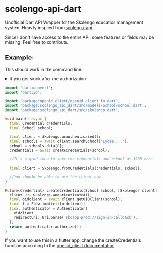 # scolengo-api-dart

Unofficial Dart API Wrapper for the Skolengo education management system. Heavily inspired from [scolengo-api](https://github.com/maelgangloff/scolengo-api)

Since I don't have access to the entire API, some features or fields may be missing. Feel free to contribute.

## Example:

This should work in the command line.
<details>

<summary>If you get stuck after the authorization</summary>

 - Add `urlLancher: (url) => print(url)` to the Authenticator
 - Paste the given URL in a browser that already has devtools open on the networking page
 - Copy the URL of the 2nd request ( `sko-app://sign-in-callback?code=...` ) 
 - Open a new browser tab and paste the url, replacing `sko-app://` with `localhost:3000/`
 - It should work.
 - We can't provide localhost:300 as redirectUri because then we get an error from the CAS 

</details>
 
 

```dart
import 'dart:convert';
import 'dart:io';

import 'package:openid_client/openid_client_io.dart';
import 'package:scolengo_api_dart/src/models/School/school.dart';
import 'package:scolengo_api_dart/src/skolengo.dart';

void main() async {
  final Credential credentials;
  final School school;

  final client = Skolengo.unauthenticated();
  final schools = await client.searchSchool('Lycée ...');
  school = schools.data[0];
  credentials = await createCredentials(school);

  //It's a good idea to save the credentials and school as JSON here
 
  final client = Skolengo.fromCredentials(credentials, school);

  //You should be able to use the client now
}

Future<Credential> createCredentials(School school, [Skolengo? client]) async {
  client ??= Skolengo.unauthenticated();
  final oidclient = await client.getOIDClient(school);
  final f = Flow.implicit(oidclient);
  final authenticator = Authenticator(
    oidclient,
    redirectUri: Uri.parse('skoapp-prod://sign-in-callback'),
  );
  return authenticator.authorize();
}
```

If you want to use this in a flutter app, change the createCredentials function according to the [openid_client documentation](https://pub.dev/packages/openid_client)
